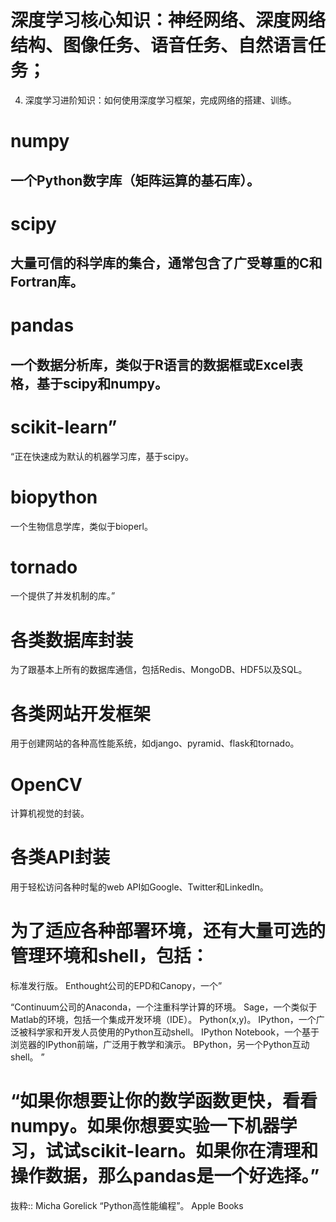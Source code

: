 # 深度学习核心知识：神经网络、深度网络结构、图像任务、语音任务、自然语言任务；

4. 深度学习进阶知识：如何使用深度学习框架，完成网络的搭建、训练。


# numpy
## 一个Python数字库（矩阵运算的基石库）。

# scipy
## 大量可信的科学库的集合，通常包含了广受尊重的C和Fortran库。

# pandas
## 一个数据分析库，类似于R语言的数据框或Excel表格，基于scipy和numpy。

# scikit-learn”
“正在快速成为默认的机器学习库，基于scipy。

# biopython
一个生物信息学库，类似于bioperl。

# tornado
一个提供了并发机制的库。”

# 各类数据库封装
为了跟基本上所有的数据库通信，包括Redis、MongoDB、HDF5以及SQL。

# 各类网站开发框架
用于创建网站的各种高性能系统，如django、pyramid、flask和tornado。

# OpenCV
计算机视觉的封装。

# 各类API封装
用于轻松访问各种时髦的web API如Google、Twitter和LinkedIn。

# 为了适应各种部署环境，还有大量可选的管理环境和shell，包括：

标准发行版。
Enthought公司的EPD和Canopy，一个”

“Continuum公司的Anaconda，一个注重科学计算的环境。
Sage，一个类似于Matlab的环境，包括一个集成开发环境（IDE）。
Python(x,y)。
IPython，一个广泛被科学家和开发人员使用的Python互动shell。
IPython Notebook，一个基于浏览器的IPython前端，广泛用于教学和演示。
BPython，另一个Python互动shell。
”

# “如果你想要让你的数学函数更快，看看numpy。如果你想要实验一下机器学习，试试scikit-learn。如果你在清理和操作数据，那么pandas是一个好选择。”

抜粋:: Micha Gorelick  “Python高性能编程”。 Apple Books  
